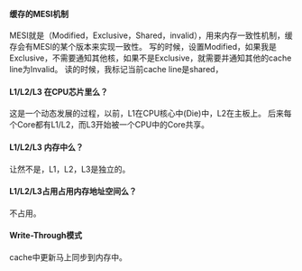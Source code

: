 #### 缓存的MESI机制
MESI就是（Modified，Exclusive，Shared，invalid），用来内存一致性机制，缓存会有MESI的某个版本来实现一致性。
写的时候，设置Modified，如果我是Exclusive，不需要通知其他核，如果不是Exclusive，就需要并通知其他的cache line为Invalid。
读的时候，我标记当前cache line是shared，

#### L1/L2/L3 在CPU芯片里么？
这是一个动态发展的过程，以前，L1在CPU核心中(Die)中，L2在主板上。
后来每个Core都有L1/L2，而L3开始被一个CPU中的Core共享。

#### L1/L2/L3 内存中么？
让然不是，L1，L2，L3是独立的。

#### L1/L2/L3占用占用内存地址空间么？
不占用。

#### Write-Through模式
cache中更新马上同步到内存中。
